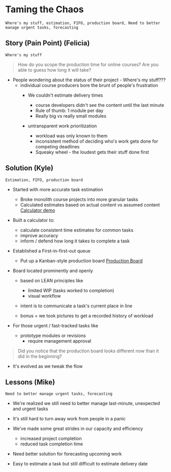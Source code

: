 # Taming the Chaos
`Where's my stuff, estimation, FIFO, production board, Need to better manage urgent tasks, forecasting`


## Story (Pain Point) (Felicia)
`Where's my stuff`

> How do you scope the production time for online courses?
> Are you able to guess how long it will take?

* People wondering about the status of their project - Where's my stuff???
	* individual course producers bore the brunt of people's frustration
		* We couldn't estimate delivery times
			* course developers didn't see the content until the last minute
			* Rule of thumb: 1 module per day
			* Really big vs really small modules

		* untransparent work prioritization
			* workload was only known to them
			* inconsistent method of deciding who's work gets done for competing deadlines
			* Squeaky wheel - the loudest gets their stuff done first


## Solution (Kyle)
`Estimation, FIFO, production board`

* Started with more accurate task estimation
	* Broke monolith course projects into more granular tasks
	* Calculated estimates based on actual content vs assumed content
	[Calculator demo](https://ltc.bcit.ca/startup)

* Built a calculator to:
	* calculate consistent time estimates for common tasks
	* improve accuracy
	* inform / defend how long it takes to complete a task

* Established a First-in-first-out queue
	* Put up a Kanban-style production board
	[Production Board](https://ltc.bcit.ca/courseproduction/)

* Board located prominently and openly
	* based on LEAN principles like
		* limited WIP (tasks worked to completion)
		* visual workflow

	* intent is to communicate a task's current place in line
	* bonus = we took pictures to get a recorded history of workload

* For those urgent / fast-tracked tasks like
	* prototype modules or revisions
		* require management approval

> Did you notice that the production board looks different now than it did in the beginning?

* It's evolved as we tweak the flow


## Lessons (Mike)
`Need to better manage urgent tasks, forecasting`

* We're realized we still need to better manage last-minute, unexpected and urgent tasks
* It's still hard to turn away work from people in a panic
* We've made some great strides in our capacity and efficiency
	* increased project completion
	* reduced task completion time

* Need better solution for forecasting upcoming work
* Easy to estimate a task but still difficult to estimate delivery date